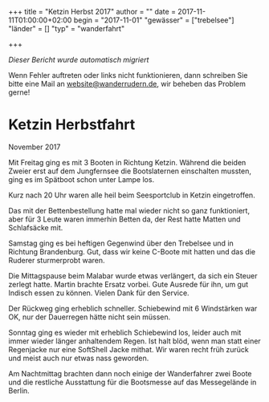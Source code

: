 +++
title = "Ketzin Herbst 2017"
author = ""
date = 2017-11-11T01:00:00+02:00
begin = "2017-11-01"
"gewässer" = ["trebelsee"]
"länder" = []
"typ" = "wanderfahrt"

+++


*Dieser Bericht wurde automatisch migriert*

Wenn Fehler auftreten oder links nicht funktionieren, dann schreiben Sie bitte eine Mail an website@wanderrudern.de, wir beheben das Problem gerne!



# Ketzin Herbstfahrt


November 2017

Mit Freitag ging es mit 3 Booten in Richtung Ketzin. Während die beiden Zweier erst auf dem Jungfernsee die Bootslaternen einschalten mussten, ging es im Spätboot schon unter Lampe los.

Kurz nach 20 Uhr waren alle heil beim Seesportclub in Ketzin eingetroffen.

Das mit der Bettenbestellung hatte mal wieder nicht so ganz funktioniert, aber für 3 Leute waren immerhin Betten da, der Rest hatte Matten und Schlafsäcke mit.

Samstag ging es bei heftigen Gegenwind über den Trebelsee und in Richtung Brandenburg. Gut, dass wir keine C-Boote mit hatten und das die Ruderer sturmerprobt waren.

Die Mittagspause beim Malabar wurde etwas verlängert, da sich ein Steuer zerlegt hatte. Martin brachte Ersatz vorbei. Gute Ausrede für ihn, um gut Indisch essen zu können. Vielen Dank für den Service.

Der Rückweg ging erheblich schneller. Schiebewind mit 6 Windstärken war OK, nur der Dauerregen hätte nicht sein müssen.

Sonntag ging es wieder mit erheblich Schiebewind los, leider auch mit immer wieder länger anhaltendem Regen. Ist halt blöd, wenn man statt einer Regenjacke nur eine SoftShell Jacke mithat. Wir waren recht früh zurück und meist auch nur etwas nass geworden.

Am Nachtmittag brachten dann noch einige der Wanderfahrer zwei Boote und die restliche Ausstattung für die Bootsmesse auf das Messegelände in Berlin.